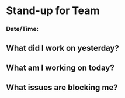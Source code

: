 # Stand-up for Team
### Date/Time:

## What did I work on yesterday?

## What am I working on today?

## What issues are blocking me?
